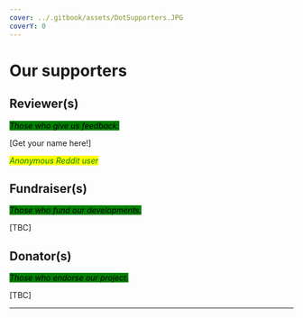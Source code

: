 ```yaml
---
cover: ../.gitbook/assets/DotSupporters.JPG
coverY: 0
---
```


# Our supporters

## Reviewer(s)

_<mark style="background-color:green;">Those who give us feedback.</mark>_

\[Get your name here!]

_<mark style="color:green;">Anonymous Reddit user</mark>_

## **Fundraiser(s)**

_<mark style="background-color:green;">Those who fund our developments.</mark>_

\[TBC]

## Donator(s)

_<mark style="background-color:green;">Those who endorse our project.</mark>_

\[TBC]

****
